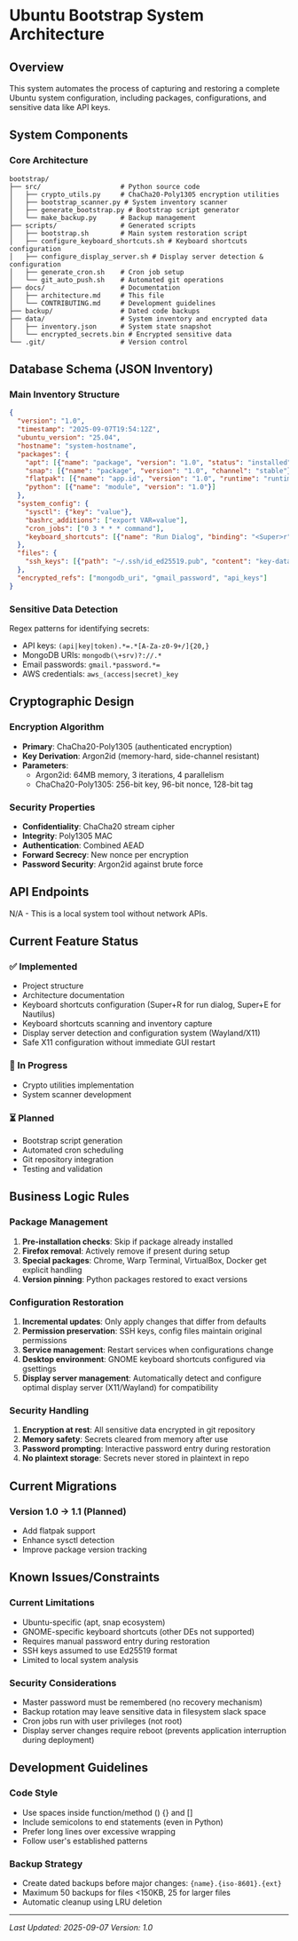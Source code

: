 # Ubuntu Bootstrap System Architecture

## Overview
This system automates the process of capturing and restoring a complete Ubuntu system configuration, including packages, configurations, and sensitive data like API keys.

## System Components

### Core Architecture
```
bootstrap/
├── src/                    # Python source code
│   ├── crypto_utils.py     # ChaCha20-Poly1305 encryption utilities
│   ├── bootstrap_scanner.py # System inventory scanner
│   ├── generate_bootstrap.py # Bootstrap script generator
│   └── make_backup.py      # Backup management
├── scripts/                # Generated scripts
│   ├── bootstrap.sh        # Main system restoration script
│   ├── configure_keyboard_shortcuts.sh # Keyboard shortcuts configuration
│   ├── configure_display_server.sh # Display server detection & configuration
│   ├── generate_cron.sh    # Cron job setup
│   └── git_auto_push.sh    # Automated git operations
├── docs/                   # Documentation
│   ├── architecture.md     # This file
│   └── CONTRIBUTING.md     # Development guidelines
├── backup/                 # Dated code backups
├── data/                   # System inventory and encrypted data
│   ├── inventory.json      # System state snapshot
│   └── encrypted_secrets.bin # Encrypted sensitive data
└── .git/                   # Version control
```

## Database Schema (JSON Inventory)

### Main Inventory Structure
```json
{
  "version": "1.0",
  "timestamp": "2025-09-07T19:54:12Z",
  "ubuntu_version": "25.04",
  "hostname": "system-hostname",
  "packages": {
    "apt": [{"name": "package", "version": "1.0", "status": "installed"}],
    "snap": [{"name": "package", "version": "1.0", "channel": "stable"}],
    "flatpak": [{"name": "app.id", "version": "1.0", "runtime": "runtime"}],
    "python": [{"name": "module", "version": "1.0"}]
  },
  "system_config": {
    "sysctl": {"key": "value"},
    "bashrc_additions": ["export VAR=value"],
    "cron_jobs": ["0 3 * * * command"],
    "keyboard_shortcuts": [{"name": "Run Dialog", "binding": "<Super>r", "command": "gnome-terminal ..."}]
  },
  "files": {
    "ssh_keys": [{"path": "~/.ssh/id_ed25519.pub", "content": "key-data"}]
  },
  "encrypted_refs": ["mongodb_uri", "gmail_password", "api_keys"]
}
```

### Sensitive Data Detection
Regex patterns for identifying secrets:
- API keys: `(api|key|token).*=.*[A-Za-z0-9+/]{20,}`
- MongoDB URIs: `mongodb(\+srv)?://.*`
- Email passwords: `gmail.*password.*=`
- AWS credentials: `aws_(access|secret)_key`

## Cryptographic Design

### Encryption Algorithm
- **Primary**: ChaCha20-Poly1305 (authenticated encryption)
- **Key Derivation**: Argon2id (memory-hard, side-channel resistant)
- **Parameters**: 
  - Argon2id: 64MB memory, 3 iterations, 4 parallelism
  - ChaCha20-Poly1305: 256-bit key, 96-bit nonce, 128-bit tag

### Security Properties
- **Confidentiality**: ChaCha20 stream cipher
- **Integrity**: Poly1305 MAC
- **Authentication**: Combined AEAD
- **Forward Secrecy**: New nonce per encryption
- **Password Security**: Argon2id against brute force

## API Endpoints
N/A - This is a local system tool without network APIs.

## Current Feature Status

### ✅ Implemented
- Project structure
- Architecture documentation
- Keyboard shortcuts configuration (Super+R for run dialog, Super+E for Nautilus)
- Keyboard shortcuts scanning and inventory capture
- Display server detection and configuration system (Wayland/X11)
- Safe X11 configuration without immediate GUI restart

### 🚧 In Progress
- Crypto utilities implementation
- System scanner development

### ⏳ Planned
- Bootstrap script generation
- Automated cron scheduling
- Git repository integration
- Testing and validation

## Business Logic Rules

### Package Management
1. **Pre-installation checks**: Skip if package already installed
2. **Firefox removal**: Actively remove if present during setup
3. **Special packages**: Chrome, Warp Terminal, VirtualBox, Docker get explicit handling
4. **Version pinning**: Python packages restored to exact versions

### Configuration Restoration
1. **Incremental updates**: Only apply changes that differ from defaults
2. **Permission preservation**: SSH keys, config files maintain original permissions
3. **Service management**: Restart services when configurations change
4. **Desktop environment**: GNOME keyboard shortcuts configured via gsettings
5. **Display server management**: Automatically detect and configure optimal display server (X11/Wayland) for compatibility

### Security Handling
1. **Encryption at rest**: All sensitive data encrypted in git repository
2. **Memory safety**: Secrets cleared from memory after use
3. **Password prompting**: Interactive password entry during restoration
4. **No plaintext storage**: Secrets never stored in plaintext in repo

## Current Migrations

### Version 1.0 → 1.1 (Planned)
- Add flatpak support
- Enhance sysctl detection
- Improve package version tracking

## Known Issues/Constraints

### Current Limitations
- Ubuntu-specific (apt, snap ecosystem)
- GNOME-specific keyboard shortcuts (other DEs not supported)
- Requires manual password entry during restoration
- SSH keys assumed to use Ed25519 format
- Limited to local system analysis

### Security Considerations
- Master password must be remembered (no recovery mechanism)
- Backup rotation may leave sensitive data in filesystem slack space
- Cron jobs run with user privileges (not root)
- Display server changes require reboot (prevents application interruption during deployment)

## Development Guidelines

### Code Style
- Use spaces inside function/method () {} and []
- Include semicolons to end statements (even in Python)
- Prefer long lines over excessive wrapping
- Follow user's established patterns

### Backup Strategy
- Create dated backups before major changes: `{name}.{iso-8601}.{ext}`
- Maximum 50 backups for files <150KB, 25 for larger files
- Automatic cleanup using LRU deletion

---

*Last Updated: 2025-09-07*
*Version: 1.0*
